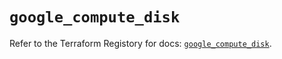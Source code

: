 # `google_compute_disk`

Refer to the Terraform Registory for docs: [`google_compute_disk`](https://registry.terraform.io/providers/hashicorp/google/4.83.0/docs/resources/compute_disk).
